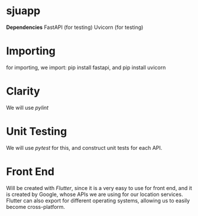 # sjuapp
**Dependencies**
FastAPI (for testing)
Uvicorn (for testing)

# Importing
for importing, we import:
pip install fastapi,
and pip install uvicorn

# Clarity
We will use _pylint_
# Unit Testing
We will use _pytest_ for this, and construct unit tests for each API.

# Front End
Will be created with _Flutter_, since it is a very easy to use for front end, and it is created by Google, whose APIs we are using for our location services.
Flutter can also export for different operating systems, allowing us to easily become cross-platform.
